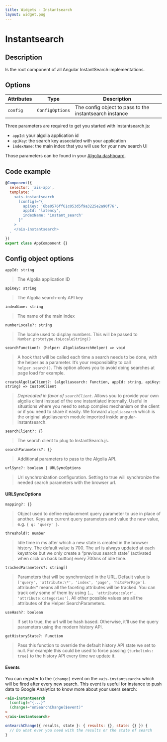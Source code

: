 ```yaml
---
title: Widgets - Instantsearch
layout: widget.pug
---
```


# Instantsearch

## Description

Is the root component of all Angular InstantSearch implementations.

## Options

| Attributes    | Type            | Description
| -             | -               | -
| `config`      | `ConfigOptions` | The config object to pass to the instantsearch instance

Three parameters are required to get you started with instantsearch.js:

* `appId`: your algolia application id
* `apiKey`: the search key associated with your application
* `indexName`: the main index that you will use for your new search UI

Those parameters can be found in your [Algolia dashboard](https://www.algolia.com/api-keys).

## Code example

```js
@Component({
  selector: 'ais-app',
  template: `
    <ais-instantsearch
      [config]="{
        apiKey: '6be0576ff61c053d5f9a3225e2a90f76',
        appId: 'latency',
        indexName: 'instant_search'
      }"
    >
    </ais-instantsearch>
  `
})
export class AppComponent {}
```

## Config object options

`appId: string`
> The Algolia application ID

`apiKey: string`
> The Algolia search-only API key

`indexName: string`
> The name of the main index

`numberLocale?: string`
> The locale used to display numbers. This will be passed to `Number.prototype.toLocaleString()`

`searchFunction?: (helper: AlgoliaSearchHelper) => void`
> A hook that will be called each time a search needs to be done, with the helper as a parameter. It’s your responsibility to call `helper.search()`. This option allows you to avoid doing searches at page load for example.

`createAlgoliaClient?: (algoliasearch: Function, appId: string, apiKey: string) => CustomClient`
> _Deprecated in favor of `searchClient`._
> Allows you to provide your own algolia client instead of the one instantiated internally.
> Useful in situations where you need to setup complex mechanism on the client or if you need to share it easily.
> We forward `algoliasearch` which is the original algoliasearch module imported inside angular-instantsearch.

`searchClient?: {}`
> The search client to plug to InstantSearch.js.

`searchParameters?: {}`
> Additional parameters to pass to the Algolia API.

`urlSync?: boolean | URLSyncOptions`
> Url synchronization configuration. Setting to true will synchronize the needed search parameters with the browser url.

#### URLSyncOptions

`mapping?: {}`
> Object used to define replacement query parameter to use in place of another. Keys are current query parameters and value the new value, e.g. `{ q: 'query' }`.

`threshold?: number`
> Idle time in ms after which a new state is created in the browser history. The default value is 700. The url is always updated at each keystroke but we only create a “previous search state” (activated when click on back button) every 700ms of idle time.

`trackedParameters?: string[]`
> Parameters that will be synchronized in the URL.
> Default value is `['query', 'attribute:\*', 'index', 'page', 'hitsPerPage']`. attribute:* means all the faceting attributes will be tracked. You can track only some of them by using `[…, 'attribute:color', 'attribute:categories']`. All other possible values are all the attributes of the Helper SearchParameters.

`useHash?: boolean`
> If set to true, the url will be hash based. Otherwise, it’ll use the query parameters using the modern history API.

`getHistoryState?: Function`
> Pass this function to override the default history API state we set to null. For example this could be used to force passing `{turbolinks: true}` to the history API every time we update it.

#### Events

You can register to the `(change)` event on the `<ais-instantsearch>` which will be fired after every new search. This event is useful for instance to push data to Google Analytics to know more about your users search:

```html
<ais-instantsearch
  [config]="{...}"
  (change)="onSearchChange($event)"
>
</ais-instantsearch>
```

```js
onSearchChange({ results, state }: { results: {}, state: {} }) {
  // Do what ever you need with the results or the state of search
}
```
